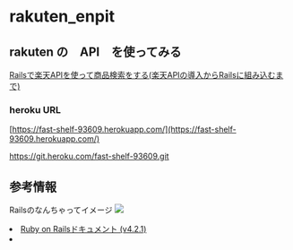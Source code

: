 # rakuten_enpit
##   rakuten の　API　を使ってみる

[Railsで楽天APIを使って商品検索をする(楽天APIの導入からRailsに組み込むまで)](http://qiita.com/fujitora/items/94d048a25e7d0d94799c)

### heroku URL
[https://fast-shelf-93609.herokuapp.com/](https://fast-shelf-93609.herokuapp.com/)

https://git.heroku.com/fast-shelf-93609.git

## 参考情報
Railsのなんちゃってイメージ
<img src="https://qiita-image-store.s3.amazonaws.com/0/27486/d6f423f6-17cb-3171-d6e6-36dc9756810d.png">
<lo>
<li>
<a href="http://railsdoc.com/">Ruby on Railsドキュメント (v4.2.1)</a>
<li>
</lo>




